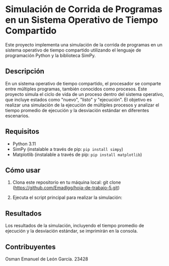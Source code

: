# Simulación de Corrida de Programas en un Sistema Operativo de Tiempo Compartido
Este proyecto implementa una simulación de la corrida de programas en un sistema operativo de tiempo compartido utilizando el lenguaje de programación Python y la biblioteca SimPy.
## Descripción
En un sistema operativo de tiempo compartido, el procesador se comparte entre múltiples programas, también conocidos como procesos. Este proyecto simula el ciclo de vida de un proceso dentro del sistema operativo, que incluye estados como "nuevo", "listo" y "ejecución".
El objetivo es realizar una simulación de la ejecución de múltiples procesos y analizar el tiempo promedio de ejecución y la desviación estándar en diferentes escenarios.

## Requisitos
- Python 3.11
- SimPy (instalable a través de pip: `pip install simpy`)
- Matplotlib (instalable a través de pip: `pip install matplotlib`)

## Cómo usar
1. Clona este repositorio en tu máquina local:
git clone (https://github.com/Emadlgg/hoja-de-trabajo-5.git)

2. Ejecuta el script principal para realizar la simulación:
## Resultados
Los resultados de la simulación, incluyendo el tiempo promedio de ejecución y la desviación estándar, se imprimirán en la consola.
## Contribuyentes
Osman Emanuel de León García. 23428

